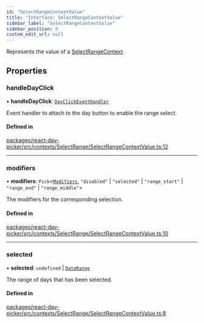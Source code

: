 ```yaml
---
id: "SelectRangeContextValue"
title: "Interface: SelectRangeContextValue"
sidebar_label: "SelectRangeContextValue"
sidebar_position: 0
custom_edit_url: null
---
```


Represents the value of a [SelectRangeContext](../variables/SelectRangeContext).

## Properties

### handleDayClick

• **handleDayClick**: [`DayClickEventHandler`](../types/DayClickEventHandler)

Event handler to attach to the day button to enable the range select.

#### Defined in

[packages/react-day-picker/src/contexts/SelectRange/SelectRangeContextValue.ts:12](https://github.com/gpbl/react-day-picker/blob/0df406c0/packages/react-day-picker/src/contexts/SelectRange/SelectRangeContextValue.ts#L12)

___

### modifiers

• **modifiers**: `Pick`<[`Modifiers`](../types/Modifiers), ``"disabled"`` \| ``"selected"`` \| ``"range_start"`` \| ``"range_end"`` \| ``"range_middle"``\>

The modifiers for the corresponding selection.

#### Defined in

[packages/react-day-picker/src/contexts/SelectRange/SelectRangeContextValue.ts:10](https://github.com/gpbl/react-day-picker/blob/0df406c0/packages/react-day-picker/src/contexts/SelectRange/SelectRangeContextValue.ts#L10)

___

### selected

• **selected**: `undefined` \| [`DateRange`](../types/DateRange)

The range of days that has been selected.

#### Defined in

[packages/react-day-picker/src/contexts/SelectRange/SelectRangeContextValue.ts:8](https://github.com/gpbl/react-day-picker/blob/0df406c0/packages/react-day-picker/src/contexts/SelectRange/SelectRangeContextValue.ts#L8)

